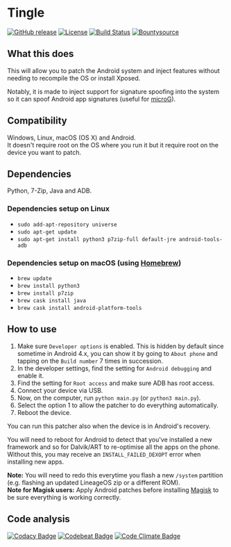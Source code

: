 # Tingle
[![GitHub release](https://img.shields.io/github/release/ale5000-git/tingle.svg)](https://github.com/ale5000-git/pycompatlayer/releases/latest)
[![License](https://img.shields.io/github/license/ale5000-git/tingle.svg)](https://github.com/ale5000-git/tingle)
[![Build Status](https://travis-ci.org/ale5000-git/tingle.svg?branch=master)](https://travis-ci.org/ale5000-git/tingle)
[![Bountysource](https://img.shields.io/bountysource/team/tingle-patcher/activity.svg)](https://www.bountysource.com/teams/tingle-patcher)

## What this does
This will allow you to patch the Android system and inject features without needing to recompile the OS or install Xposed.

Notably, it is made to inject support for signature spoofing into the system so it can spoof Android app signatures (useful for [microG](https://microg.org/)).

## Compatibility
Windows, Linux, macOS (OS X) and Android.  
It doesn't require root on the OS where you run it but it require root on the device you want to patch.

## Dependencies
Python, 7-Zip, Java and ADB.

### Dependencies setup on Linux
* `sudo add-apt-repository universe`
* `sudo apt-get update`
* `sudo apt-get install python3 p7zip-full default-jre android-tools-adb`

### Dependencies setup on macOS (using [Homebrew](https://brew.sh/))
* `brew update`
* `brew install python3`
* `brew install p7zip`
* `brew cask install java`
* `brew cask install android-platform-tools`

## How to use
1. Make sure `Developer options` is enabled. This is hidden by default since sometime in Android 4.x, you can show it by going to `About phone` and tapping on the `Build number` 7 times in succession.
2. In the developer settings, find the setting for `Android debugging` and enable it.
3. Find the setting for `Root access` and make sure ADB has root access.
4. Connect your device via USB.
5. Now, on the computer, run `python main.py` (or `python3 main.py`).
6. Select the option 1 to allow the patcher to do everything automatically.
7. Reboot the device.

You can run this patcher also when the device is in Android's recovery.

You will need to reboot for Android to detect that you've installed a new framework and so for Dalvik/ART to re-optimise all the apps on the phone. Without this, you may receive an `INSTALL_FAILED_DEXOPT` error when installing new apps.

**Note:** You will need to redo this everytime you flash a new `/system` partition (e.g. flashing an updated LineageOS zip or a different ROM).  
**Note for Magisk users:** Apply Android patches before installing [Magisk](https://forum.xda-developers.com/showthread.php?t=3473445) to be sure everything is working correctly.

## Code analysis
[![Codacy Badge](https://api.codacy.com/project/badge/Grade/6f54e54bf5bf43c1ad8fd73e26f7ce79)](https://www.codacy.com/app/ale5000-git/tingle?utm_source=github.com&amp;utm_medium=referral&amp;utm_content=ale5000-git/tingle&amp;utm_campaign=Badge_Grade)
[![Codebeat Badge](https://codebeat.co/badges/1e76f80a-957c-44df-9075-9cde78fb2093)](https://codebeat.co/projects/github-com-ale5000-git-tingle-master)
[![Code Climate Badge](https://codeclimate.com/github/ale5000-git/tingle/badges/gpa.svg)](https://codeclimate.com/github/ale5000-git/tingle)

